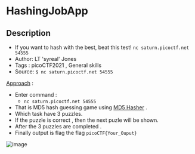 # HashingJobApp

## Description
- If you want to hash with the best, beat this test! `nc saturn.picoctf.net 54555`
- Author: LT 'syreal' Jones
- Tags  : picoCTF2021 , General skills
- Source: `$ nc saturn.picoctf.net 54555`

<ins>Approach</ins> :
- Enter command :
     - `nc saturn.picoctf.net 54555`
- That is MD5 hash guessing game using [MD5 Hasher](./onlinemd5.com) .  
- Which task have 3 puzzles.
- If the puzzle is correct , then the next puzle will be shown.
- After the 3 puzzles are completed .
- Finally output is flag the flag `picoCTF{Your_Ouput}`

![image](https://user-images.githubusercontent.com/76644058/207612800-87de92e3-23a8-44e4-92d4-effbcba1d746.png)
